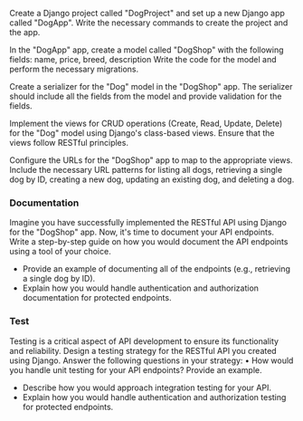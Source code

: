 Create a Django project called "DogProject" and set up a new Django app called "DogApp". Write the necessary commands to create the project and the app.

In the "DogApp" app, create a model called "DogShop" with the following fields:
name, price, breed, description
Write the code for the model and perform the necessary migrations.

Create a serializer for the "Dog" model in the "DogShop" app. The serializer should include all the fields from the model and provide validation for the fields.

Implement the views for CRUD operations (Create, Read, Update, Delete) for the "Dog" model using Django's class-based views. Ensure that the views follow RESTful principles.

Configure the URLs for the "DogShop" app to map to the appropriate views. Include the necessary URL patterns for listing all dogs, retrieving a single dog by ID, creating a new dog, updating an existing dog, and deleting a dog.

### Documentation
Imagine you have successfully implemented the RESTful API using Django for the "DogShop" app. Now, it's time to document your API endpoints. Write a step-by-step guide on how you would document the API endpoints using a tool of your choice.

* Provide an example of documenting all of the endpoints (e.g., retrieving a single dog by ID).
* Explain how you would handle authentication and authorization documentation for protected endpoints.

### Test
Testing is a critical aspect of API development to ensure its functionality and reliability. Design a testing strategy for the RESTful API you created using Django. Answer the following questions in your strategy: • How would you handle unit testing for your API endpoints? Provide an example.

* Describe how you would approach integration testing for your API.
* Explain how you would handle authentication and authorization testing for protected endpoints.